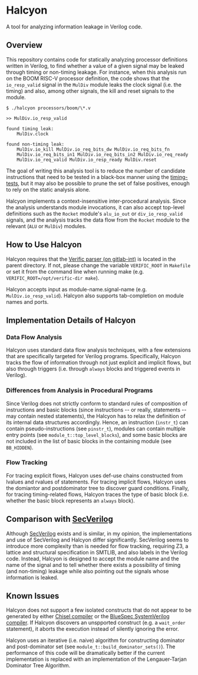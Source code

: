 # Halcyon #

A tool for analyzing information leakage in Verilog code.


## Overview ##

This repository contains code for statically analyzing processor definitions
written in Verilog, to find whether a value of a given signal may be leaked
through timing or non-timing leakage.  For instance, when this analysis run on
the BOOM RISC-V processor definition, the code shows that the `io_resp_valid`
signal in the `MulDiv` module leaks the clock signal (i.e. the timing) and
also, among other signals, the kill and reset signals to the module.

	$ ./halcyon processors/boom/\*.v

	>> MulDiv.io_resp_valid

	found timing leak:
		MulDiv.clock

	found non-timing leak:
		MulDiv.io_kill MulDiv.io_req_bits_dw MulDiv.io_req_bits_fn
		MulDiv.io_req_bits_in1 MulDiv.io_req_bits_in2 MulDiv.io_req_ready
		MulDiv.io_req_valid MulDiv.io_resp_ready MulDiv.reset


The goal of writing this analysis tool is to reduce the number of candidate
instructions that need to be tested in a black-box manner using the
[timing-tests](), but it may also be possible to prune the set of false
positives, enough to rely on the static analysis alone.

Halcyon implements a context-insensitive inter-procedural analysis. Since the
analysis understands module invocations, it can also accept top-level
definitions such as the `Rocket` module's `alu_io_out` or `div_io_resp_valid`
signals, and the analysis tracks the data flow from the `Rocket` module to the
relevant (`ALU` or `MulDiv`) modules.


## How to Use Halcyon ##

Halcyon requires that the [Verific parser (on
gitlab-int)](https://gitlab-int.galois.com/arane/verific) is located in the
parent directory.  If not, please change the variable `VERIFIC_ROOT` in
`Makefile` or set it from the command line when running make (e.g.
`VERIFIC_ROOT=/opt/verific-dir make`).

Halcyon accepts input as module-name.signal-name (e.g. `MulDiv.io_resp_valid`).
Halcyon also supports tab-completion on module names and ports.


## Implementation Details of Halcyon ##

### Data Flow Analysis ###
Halcyon uses standard data flow analysis techniques, with a few extensions that
are specifically targeted for Verilog programs.  Specifically, Halcyon tracks
the flow of information through not just explicit and implicit flows, but also
through triggers (i.e. through `always` blocks and triggered events in
Verilog).

### Differences from Analysis in Procedural Programs ###
Since Verilog does not strictly conform to standard rules of
composition of instructions and basic blocks (since instructions -- or really,
statements -- may contain nested statements), the Halcyon has to relax the
definition of its internal data structures accordingly.  Hence, an instruction
(`instr_t`) can contain pseudo-instructions (see `pinstr_t`), modules can
contain multiple entry points (see `module_t::top_level_blocks`), and some
basic blocks are not included in the list of basic blocks in the containing
module (see `BB_HIDDEN`).

### Flow Tracking ###
For tracing explicit flows, Halcyon uses def-use chains constructed from
lvalues and rvalues of statements.  For tracing implicit flows, Halcyon uses
the domiantor and postdominator tree to discover guard conditions.  Finally,
for tracing timing-related flows, Halcyon traces the type of basic block (i.e.
whether the basic block represents an `always` block).


## Comparison with [SecVerilog](http://www.cs.cornell.edu/projects/secverilog/) ##

Although [SecVerilog](http://www.cs.cornell.edu/projects/secverilog/) exists
and is similar, in my opinion, the implementations and use of SecVerilog and
Halcyon differ significantly. SecVerilog seems to introduce more complexity
than is needed for flow tracking, requiring Z3, a lattice and structural
specification in SMTLIB, and also labels in the Verilog code. Instead, Halcyon
is designed to accept the module name and the name of the signal and to tell
whether there exists a possibility of timing (and non-timing) leakage while
also pointing out the signals whose information is leaked.


## Known Issues ##

Halcyon does not support a few isolated constructs that do not appear to be
generated by either [Chisel compiler](https://chisel.eecs.berkeley.edu/) or the
[BlueSpec SystemVerilog compiler](http://wiki.bluespec.com/).  If Halcyon
discovers an unspported construct (e.g. a `wait_order` statement), it aborts
the execution instead of silently ignoring the error.

Halcyon uses an iterative (i.e. naive) algorithm for constructing dominator and
post-dominator set (see `module_t::build_dominator_sets()`).  The performance
of this code will be dramatically better if the current implementation is
replaced with an implementation of the Lengauer-Tarjan Dominator Tree
Algorithm.
